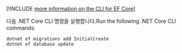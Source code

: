 [!INCLUDE [more information on the CLI for EF Core](~/includes/ef-cli.md)]

<span data-ttu-id="c5eee-101">다음 .NET Core CLI 명령을 실행합니다.</span><span class="sxs-lookup"><span data-stu-id="c5eee-101">Run the following .NET Core CLI commands:</span></span>

```dotnetcli
dotnet ef migrations add InitialCreate
dotnet ef database update
```

